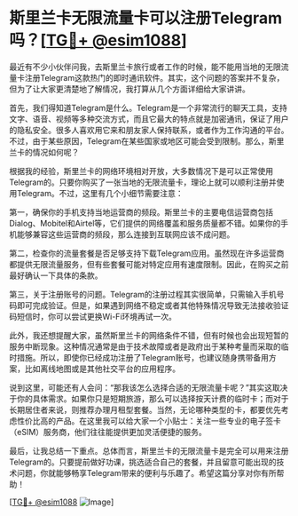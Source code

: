 # 斯里兰卡无限流量卡可以注册Telegram吗？[[TG💪+ @esim1088](https://t.me/s/esim1088)]

最近有不少小伙伴问我，去斯里兰卡旅行或者工作的时候，能不能用当地的无限流量卡注册Telegram这款热门的即时通讯软件。其实，这个问题的答案并不复杂，但为了让大家更清楚地了解情况，我打算从几个方面详细给大家讲讲。

首先，我们得知道Telegram是什么。Telegram是一个非常流行的聊天工具，支持文字、语音、视频等多种交流方式，而且它最大的特点就是加密通讯，保证了用户的隐私安全。很多人喜欢用它来和朋友家人保持联系，或者作为工作沟通的平台。不过，由于某些原因，Telegram在某些国家或地区可能会受到限制。那么，斯里兰卡的情况如何呢？

根据我的经验，斯里兰卡的网络环境相对开放，大多数情况下是可以正常使用Telegram的。只要你购买了一张当地的无限流量卡，理论上就可以顺利注册并使用Telegram。不过，这里有几个小细节需要注意：

第一，确保你的手机支持当地运营商的频段。斯里兰卡的主要电信运营商包括Dialog、Mobitel和Airtel等，它们提供的网络覆盖和服务质量都不错。如果你的手机能够兼容这些运营商的频段，那么连接到互联网应该不成问题。

第二，检查你的流量套餐是否足够支持下载Telegram应用。虽然现在许多运营商都提供无限流量服务，但有些套餐可能对特定应用有速度限制。因此，在购买之前最好确认一下具体的条款。

第三，关于注册账号的问题。Telegram的注册过程其实很简单，只需输入手机号码即可完成验证。但是，如果遇到网络不稳定或者其他特殊情况导致无法接收验证码短信时，你可以尝试更换Wi-Fi环境再试一次。

此外，我还想提醒大家，虽然斯里兰卡的网络条件不错，但有时候也会出现短暂的服务中断现象。这种情况通常是由于技术故障或者是政府出于某种考量而采取的临时措施。所以，即使你已经成功注册了Telegram账号，也建议随身携带备用方案，比如离线地图或是其他社交平台的应用程序。

说到这里，可能还有人会问：“那我该怎么选择合适的无限流量卡呢？”其实这取决于你的具体需求。如果你只是短期旅游，那么可以选择按天计费的临时卡；而对于长期居住者来说，则推荐办理月租型套餐。当然，无论哪种类型的卡，都要优先考虑性价比高的产品。在这里我可以给大家一个小贴士：关注一些专业的电子签卡（eSIM）服务商，他们往往能提供更加灵活便捷的服务。

最后，让我总结一下重点。总体而言，斯里兰卡的无限流量卡是完全可以用来注册Telegram的。只要提前做好功课，挑选适合自己的套餐，并且留意可能出现的技术问题，你就能够畅享Telegram带来的便利与乐趣了。希望这篇分享对你有所帮助！

[[TG💪+ @esim1088](https://t.me/s/esim1088) ![Image](https://i.postimg.cc/4NQfJmqS/Snipaste-2025-05-13-00-14-12.png)]